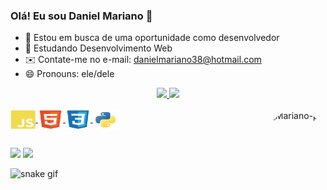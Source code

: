 ### Olá! Eu sou Daniel Mariano 👋
 

- 🔭 Estou em busca de uma oportunidade como desenvolvedor
- 🌱 Estudando Desenvolvimento Web
- ✉️ Contate-me no e-mail: danielmariano38@hotmail.com
- 😄 Pronouns: ele/dele

<div align="center">
  <a href="https://github.com/Marianodan">
  <img height="150em" src="https://github-readme-stats.vercel.app/api?username=Marianodan&show_icons=true&theme=chartreuse-dark&include_all_commits=true&count_private=true" />
  <img height="150em" src="https://github-readme-stats.vercel.app/api/top-langs/?username=MarianoDan&layout=compact&langs_count=7&theme=chartreuse-dark"/>
</div>
  
  <div style="display: inline_block"><br>
  <img align="center" alt="MarianoJs" height="30" width="40" src="https://raw.githubusercontent.com/devicons/devicon/master/icons/javascript/javascript-plain.svg">
  <img align="center" alt="Mariano-HTML" height="30" width="40" src="https://raw.githubusercontent.com/devicons/devicon/master/icons/html5/html5-original.svg">
  <img align="center" alt="Mariano-CSS" height="30" width="40" src="https://raw.githubusercontent.com/devicons/devicon/master/icons/css3/css3-original.svg">
  <img align="center" alt="Mariano-Python" height="30" width="40" src="https://raw.githubusercontent.com/devicons/devicon/master/icons/python/python-original.svg">
  <img align="right" alt="Mariano-pic" height="150" style="border-radius:50px;" src="https://i.picasion.com/pic92/d79bbd57b41b92b3fc355c367aa217e6.gif">
</div>
  
  ##
  
<div> 
  <a href = "mailto:danielmariano38@hotmail.com"><img src="https://img.shields.io/badge/Microsoft_Outlook-0078D4?style=for-the-badge&logo=microsoft-outlook&logoColor=white" target="_blank"></a>
  <a href="https://www.linkedin.com/in/daniel-mariano-moreira/" target="_blank"><img src="https://img.shields.io/badge/-LinkedIn-%230077B5?style=for-the-badge&logo=linkedin&logoColor=white" target="_blank"></a> 
 
 ![snake gif](https://github.com/Marianodan/Marianodan/blob/output/github-contribution-grid-snake.svg)
 
</div>
